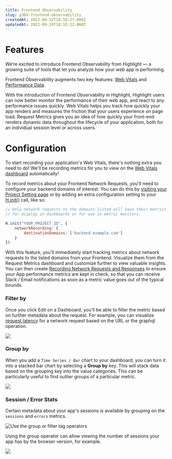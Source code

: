 ```yaml
---
title: Frontend Observability
slug: p3DX-frontend-observability
createdAt: 2022-09-12T16:18:27.000Z
updatedAt: 2022-09-29T18:55:22.000Z
---
```


# Features

We’re excited to introduce Frontend Observability from Highlight — a growing suite of tools that let you analyze how your web app is performing.&#x20;

Frontend Observability augments two key features: [Web Vitals](/product-features/web-vitals)  and [Performance Data](/product-features/performance-data).

With the introduction of Frontend Observability in Highlight, Highlight users can now better monitor the performance of their web app, and react to any performance issues quickly. Web Vitals helps you track how quickly your app renders and measures the friction that your users experience on page load. Request Metrics gives you an idea of how quickly your front-end renders dynamic data throughout the lifecycle of your application, both for an individual session level or across users.

# Configuration

To start recording your application's Web Vitals, there's nothing extra you need to do! We'll be recording metrics for you to view on the [Web Vitals dashboard](https://app.highlight.run/dashboards/web-vitals) automatically!

To record metrics about your Frontend Network Requests, you'll need to configure your backend domains of interest. You can do this by [visiting your Project Setting page](https://app.highlight.run/settings) or by adding an extra configuration setting to your [H.init()](/api/client/h-init) call, like so:

```javascript
// Only network requests to the domains listed will have their metrics recorded
// for display in dashboards or for use in metric monitors.

H.init("YOUR_PROJECT_ID", {
    networkRecording: {
        destinationDomains: ['backend.example.com']
    }
})
```

With this feature, you'll immediately start tracking metrics about network requests to the listed domains from your Frontend. Visualize them from the Request Metrics dashboard and customize further to view valuable insights. You can then create [Recording Network Requests and Responses](/product-features/alerts)  to ensure your App performance metrics are kept in check, so that you can receive Slack / Email notifications as soon as a metric value goes out of the typical bounds.

### Filter by

Once you click Edit on a Dashboard, you'll be able to filter the metric based on further metadata about the request. For example, you can visualize [request latency](https://en.wikipedia.org/wiki/Latency_\(engineering\)) for a network request based on the URL or the graphql operation.

![](https://archbee-image-uploads.s3.amazonaws.com/XPwQFz8tul7ogqGkmtA0y/-9sNb6mRfuDN5Shb9VxzZ_screen-shot-2022-09-12-at-70648-pm.png)

### Group by

When you add a `Time Series / Bar` chart to your dashboard, you can turn it into a stacked bar chart by selecting a **Group by** key. This will stack data based on the grouping key into the value categories. This can be particularly useful to find outlier groups of a particular metric.

![](https://archbee-image-uploads.s3.amazonaws.com/XPwQFz8tul7ogqGkmtA0y/6bYPOoUaAYJLz9ORARYLu_screen-shot-2022-09-12-at-70917-pm.png)

### Session / Error Stats

Certain metadata about your app's sessions is available by grouping on the `sessions`  and `errors` metrics.

![Use the group or filter tag operators](https://archbee-image-uploads.s3.amazonaws.com/XPwQFz8tul7ogqGkmtA0y/9F7NPqTiq64aEyukuP7Ue_image.png)

Using the group operator can allow viewing the number of sessions your app has by the browser version, for example.

![](https://archbee-image-uploads.s3.amazonaws.com/XPwQFz8tul7ogqGkmtA0y/suzMx0NQOs_FIGFJnLWGG_image.png)

